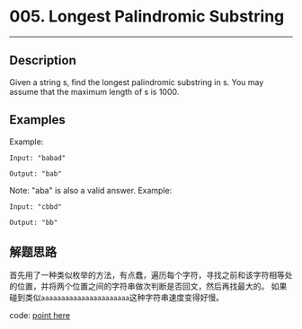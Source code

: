 # 005. Longest Palindromic Substring
------------------------------------------------

## Description
Given a string s, find the longest palindromic substring in s. You may assume that the maximum length of s is 1000.

## Examples
Example:
```
Input: "babad"

Output: "bab"
```
Note: "aba" is also a valid answer.
Example:
```
Input: "cbbd"

Output: "bb"
```

## 解题思路
首先用了一种类似枚举的方法，有点蠢，遍历每个字符，寻找之前和该字符相等处的位置，并将两个位置之间的字符串做次判断是否回文，然后再找最大的。 如果碰到类似`aaaaaaaaaaaaaaaaaaaaaa`这种字符串速度变得好慢。

code: [point here](solution_1.cpp)